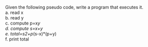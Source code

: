Given the following pseudo code, write a program that executes it.  
a. read x  
b. read y  
c. compute p=x*y  
d. compute s=x+y  
e. total=s2+p*(s-x)*(p+y)  
f. print total
